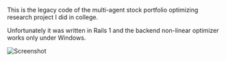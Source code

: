 This is the legacy code of the multi-agent stock portfolio optimizing research project I did in college.

Unfortunately it was written in Rails 1 and the backend non-linear optimizer works only under Windows.

![Screenshot](https://raw.github.com/piggybox/Evolution/master/doc/ef-screenshot3.png)


